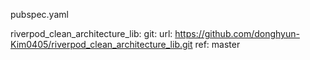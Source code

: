 
pubspec.yaml

  riverpod_clean_architecture_lib:
    git:
      url: https://github.com/donghyun-Kim0405/riverpod_clean_architecture_lib.git
      ref: master
